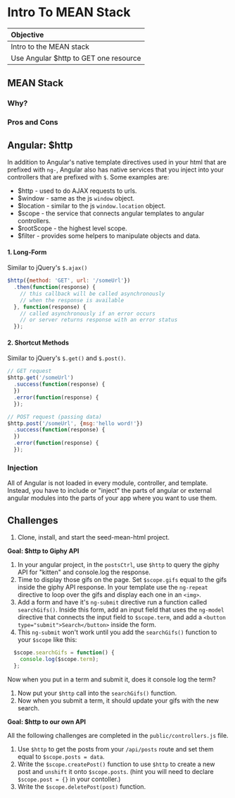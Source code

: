 # Intro To MEAN Stack

| Objective |
| :--- |
| Intro to the MEAN stack |
| Use Angular $http to GET one resource |

## MEAN Stack

### Why?

### Pros and Cons

## Angular: $http

In addition to Angular's native template directives used in your html that are prefixed with `ng-`, Angular also has native services that you inject into your controllers that are prefixed with `$`. Some examples are:

* $http - used to do AJAX requests to urls.
* $window - same as the js `window` object.
* $location - similar to the js `window.location` object.
* $scope - the service that connects angular templates to angular controllers.
* $rootScope - the highest level scope.
* $filter - provides some helpers to manipulate objects and data.

#### 1. Long-Form

Similar to jQuery's `$.ajax()`

```js
$http({method: 'GET', url: '/someUrl'})
  .then(function(response) {
    // this callback will be called asynchronously
    // when the response is available
  }, function(response) {
    // called asynchronously if an error occurs
    // or server returns response with an error status
  });
```

#### 2. Shortcut Methods

Similar to jQuery's `$.get()` and `$.post()`.

```js
// GET request
$http.get('/someUrl')
  .success(function(response) {
  })
  .error(function(response) {
  });
```

```js
// POST request (passing data)
$http.post('/someUrl', {msg:'hello word!'})
  .success(function(response) {
  })
  .error(function(response) {
  });
```

### Injection

All of Angular is not loaded in every module, controller, and template. Instead, you have to include or "inject" the parts of angular or external angular modules into the parts of your app where you want to use them.


## Challenges

1. Clone, install, and start the seed-mean-html project.

**Goal: $http to Giphy API**

1. In your angular project, in the `postsCtrl`, use `$http` to query the giphy API for "kitten" and console.log the response.
1. Time to display those gifs on the page. Set `$scope.gifs` equal to the gifs inside the giphy API response. In your template use the `ng-repeat` directive to loop over the gifs and display each one in an `<img>`.
1. Add a form and have it's `ng-submit` directive run a function called `searchGifs()`. Inside this form, add an input field that uses the `ng-model` directive that connects the input field to `$scope.term`, and add a `<button type="submit">Search</button>` inside the form.
1. This `ng-submit` won't work until you add the `searchGifs()` function to your `$scope` like this:
  ```js
    $scope.searchGifs = function() {
      console.log($scope.term);
    };
  ```
  Now when you put in a term and submit it, does it console log the term?
1. Now put your `$http` call into the `searchGifs()` function.
1. Now when you submit a term, it should update your gifs with the new search.

**Goal: $http to our own API**

All the following challenges are completed in the `public/controllers.js` file.

1. Use `$http` to get the posts from your `/api/posts` route and set them equal to `$scope.posts = data`.
2. Write the `$scope.createPost()` function to use `$http` to create a new post and `unshift` it onto `$scope.posts`. (hint you will need to declare `$scope.post = {}` in your contoller.)
3. Write the `$scope.deletePost(post)` function.
